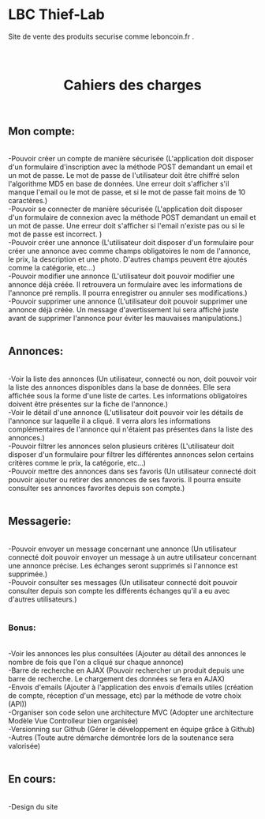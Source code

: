 # LBC Thief-Lab
Site de vente des produits securise comme leboncoin.fr .
<br>
<br>
<br>
<h1><center>Cahiers des charges</center></h1<br>
<br>
<h2>Mon compte:</h2><br>
-Pouvoir créer un compte de manière sécurisée (L'application doit disposer d'un formulaire d'inscription avec la méthode POST demandant un email et un mot de passe. Le mot de passe de l'utilisateur doit être chiffré selon l'algorithme MD5 en base de données. Une erreur doit s'afficher s'il manque l'email ou le mot de passe, et si le mot de passe fait moins de 10 caractères.)<br>
-Pouvoir se connecter de manière sécurisée (L'application doit disposer d'un formulaire de connexion avec la méthode POST demandant un email et un mot de passe. Une erreur doit s'afficher si l'email n'existe pas ou si le mot de passe est incorrect.  )<br>
-Pouvoir créer une annonce (L'utilisateur doit disposer d'un formulaire pour créer une annonce avec comme champs obligatoires le nom de l'annonce, le prix, la description et une photo. D'autres champs peuvent être ajoutés comme la catégorie, etc...)<br>
-Pouvoir modifier une annonce (L'utilisateur doit pouvoir modifier une annonce déjà créée. Il retrouvera un formulaire avec les informations de l'annonce pré remplis. Il pourra enregistrer ou annuler ses modifications.)<br>
-Pouvoir supprimer une annonce (L'utilisateur doit pouvoir supprimer une annonce déjà créée. Un message d'avertissement lui sera affiché juste avant de supprimer l'annonce pour éviter les mauvaises manipulations.)<br>
<br>
<h2>Annonces:</h2><br>
-Voir la liste des annonces (Un utilisateur, connecté ou non, doit pouvoir voir la liste des annonces disponibles dans la base de données. Elle sera affichée sous la forme d'une liste de cartes. Les informations obligatoires doivent être présentes sur la fiche de l'annonce.)<br>
-Voir le détail d'une annonce (L'utilisateur doit pouvoir voir les détails de l'annonce sur laquelle il a cliqué. Il verra alors les informations complémentaires de l'annonce qui n'étaient pas présentes dans la liste des annonces.)<br>
-Pouvoir filtrer les annonces selon plusieurs critères (L'utilisateur doit disposer d'un formulaire pour filtrer les différentes annonces selon certains critères comme le prix, la catégorie, etc...)<br>
-Pouvoir mettre des annonces dans ses favoris (Un utilisateur connecté doit pouvoir ajouter ou retirer des annonces de ses favoris. Il pourra ensuite consulter ses annonces favorites depuis son compte.)<br>
<br>
<h2>Messagerie:</h2><br>
-Pouvoir envoyer un message concernant une annonce (Un utilisateur connecté doit pouvoir envoyer un message à un autre utilisateur concernant une annonce précise. Les échanges seront supprimés si l'annonce est supprimée.)<br>
-Pouvoir consulter ses messages (Un utilisateur connecté doit pouvoir consulter depuis son compte les différents échanges qu'il a eu avec d'autres utilisateurs.)<br>
<br>
<h3>Bonus:</h3><br>
-Voir les annonces les plus consultées (Ajouter au détail des annonces le nombre de fois que l'on a cliqué sur chaque annonce)<br>
-Barre de recherche en AJAX (Pouvoir rechercher un produit depuis une barre de recherche. Le chargement des données se fera en AJAX)<br>
-Envois d'emails (Ajouter à l'application des envois d'emails utiles (création de compte, réception d'un message, etc) par la méthode de votre choix (API))<br>
-Organiser son code selon une architecture MVC (Adopter une architecture Modèle Vue Controlleur bien organisée)<br>
-Versionning sur Github (Gérer le développement en équipe grâce à Github)<br>
-Autres (Toute autre démarche démontrée lors de la soutenance sera valorisée)<br>
<br>
<h2>En cours:</h2><br>
-Design du site<br>
